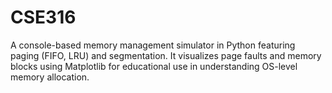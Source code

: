 # CSE316
A console-based memory management simulator in Python featuring paging (FIFO, LRU) and segmentation. It visualizes page faults and memory blocks using Matplotlib for educational use in understanding OS-level memory allocation.
